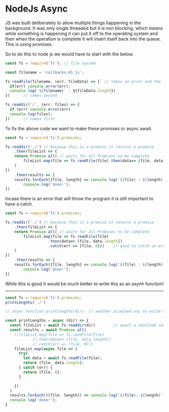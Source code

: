# NodeJs Async

JS was built deliberately to allow multiple things happening in the background. It was only single threaded but it is non blocking, which means while something is happening it can put it off to the operating system and then when the operation is complete it will insert itself back into the queue. This is using promises.

So to do this to node js we would have to start with the below.

```js
const fs = require('fs'); // file system

const filename = 'callbacks-01.js';

fs.readFile(filename, (err, fileData) => {	// takes an error and the fileData
  if(err) console.error(err);
  console.log(`${filename}` : ${fileData.length})
})		// comes second

fs.readdir('/', (err, files) => {
  if (err) console.error(err)
  console.log(files);
})		// comes first
```

To fix the above code we want to make these promises or async await.

```js
const fs = require('fs').promises;

fs.readdir('./') // because this is a promise it returns a promise
	.then(fileList => {
  	return Promise.all( // waits for all Promises to be complete
    	fileList.map(file => fs.readFile(file).then(data=> [file, data.length]))
    )
})
	.then(results => {
  	results.forEach({file, length} => console.log(`${file} : ${length}`));
		console.log('done!');
})
```

Incase there is an error that will throw the program it is still important to have a catch.

```js
const fs = require('fs').promises;

fs.readdir('./') // because this is a promise it returns a promise
	.then(fileList => {
  	return Promise.all( // waits for all Promises to be complete
    	fileList.map(file => fs.readFile(file)
                   .then(data=> [file, data.length])
                   .catch(err => [file, 0]))	// good to catch an error
    )
})
	.then(results => {
  	results.forEach({file, length} => console.log(`${file} : ${length}`));
		console.log('done!');
})
```

While this is good it would be much better to write this as an asynh function!



---

```js
const fs = require('fs').promises;
printLengths('./')

// async function printLengths(dir)  // another accepted way to write this

const printLengths = async (dir) => {
  const fileList = await fs.readdir(dir)		// await a resolved response
  const results = await Promise.all(
    //fileList.map(file => fs.readFile(file)
			//.then(data=> [file, data.length])
			//.catch(err => [file, 0]))
    fileList.map(async file => {
      try{
      	let data = await fs.readFile(file);
      	return [file, data.length];
      } catch (err) {
        return [file, 0];
      }

    })
  )
  results.forEach(([file, length]) => console.log(`${file}: ${length}`));
  console.log('done!');
}
```

